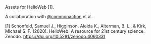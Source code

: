Assets for HelioWeb [1].

A collaboration with [@commonaction](https://github.com/commonaction) et al.

[1] Schonfeld, Samuel J., Higginson, Aleida K., Alterman, B. L., & Kirk, Michael S. F. (2020). HelioWeb: A resource for 21st century science. Zenodo. https://doi.org/10.5281/zenodo.4060331